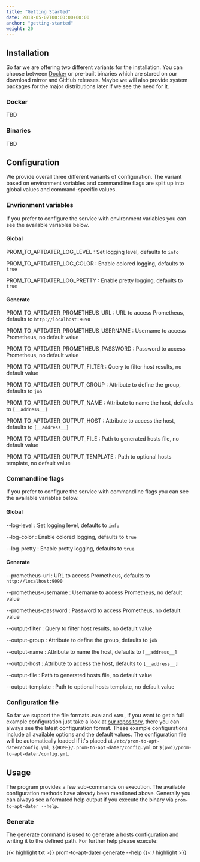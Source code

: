 ```yaml
---
title: "Getting Started"
date: 2018-05-02T00:00:00+00:00
anchor: "getting-started"
weight: 20
---
```


## Installation

So far we are offering two different variants for the installation. You can choose between [Docker](https://www.docker.com/) or pre-built binaries which are stored on our download mirror and GitHub releases. Maybe we will also provide system packages for the major distributions later if we see the need for it.

### Docker

TBD

### Binaries

TBD

## Configuration

We provide overall three different variants of configuration. The variant based on environment variables and commandline flags are split up into global values and command-specific values.

### Envrionment variables

If you prefer to configure the service with environment variables you can see the available variables below.

#### Global

PROM_TO_APTDATER_LOG_LEVEL
: Set logging level, defaults to `info`

PROM_TO_APTDATER_LOG_COLOR
: Enable colored logging, defaults to `true`

PROM_TO_APTDATER_LOG_PRETTY
: Enable pretty logging, defaults to `true`

#### Generate

PROM_TO_APTDATER_PROMETHEUS_URL
: URL to access Prometheus, defaults to `http://localhost:9090`

PROM_TO_APTDATER_PROMETHEUS_USERNAME
: Username to access Prometheus, no default value

PROM_TO_APTDATER_PROMETHEUS_PASSWORD
: Password to access Prometheus, no default value

PROM_TO_APTDATER_OUTPUT_FILTER
: Query to filter host results, no default value

PROM_TO_APTDATER_OUTPUT_GROUP
: Attribute to define the group, defaults to `job`

PROM_TO_APTDATER_OUTPUT_NAME
: Attribute to name the host, defaults to `[__address__]`

PROM_TO_APTDATER_OUTPUT_HOST
: Attribute to access the host, defaults to `[__address__]`

PROM_TO_APTDATER_OUTPUT_FILE
: Path to generated hosts file, no default value

PROM_TO_APTDATER_OUTPUT_TEMPLATE
: Path to optional hosts template, no default value

### Commandline flags

If you prefer to configure the service with commandline flags you can see the available variables below.

#### Global

--log-level
: Set logging level, defaults to `info`

--log-color
: Enable colored logging, defaults to `true`

--log-pretty
: Enable pretty logging, defaults to `true`

#### Generate

--prometheus-url
: URL to access Prometheus, defaults to `http://localhost:9090`

--prometheus-username
: Username to access Prometheus, no default value

--prometheus-password
: Password to access Prometheus, no default value

--output-filter
: Query to filter host results, no default value

--output-group
: Attribute to define the group, defaults to `job`

--output-name
: Attribute to name the host, defaults to `[__address__]`

--output-host
: Attribute to access the host, defaults to `[__address__]`

--output-file
: Path to generated hosts file, no default value

--output-template
: Path to optional hosts template, no default value

### Configuration file

So far we support the file formats `JSON` and `YAML`, if you want to get a full example configuration just take a look at [our repository](https://github.com/webhippie/prom-to-apt-dater/tree/master/config), there you can always see the latest configuration format. These example configurations include all available options and the default values. The configuration file will be automatically loaded if it's placed at `/etc/prom-to-apt-dater/config.yml`, `${HOME}/.prom-to-apt-dater/config.yml` or `$(pwd)/prom-to-apt-dater/config.yml`.

## Usage

The program provides a few sub-commands on execution. The available configuration methods have already been mentioned above. Generally you can always see a formated help output if you execute the binary via `prom-to-apt-dater --help`.

### Generate

The generate command is used to generate a hosts configuration and writing it to the defined path. For further help please execute:

{{< highlight txt >}}
prom-to-apt-dater generate --help
{{< / highlight >}}

